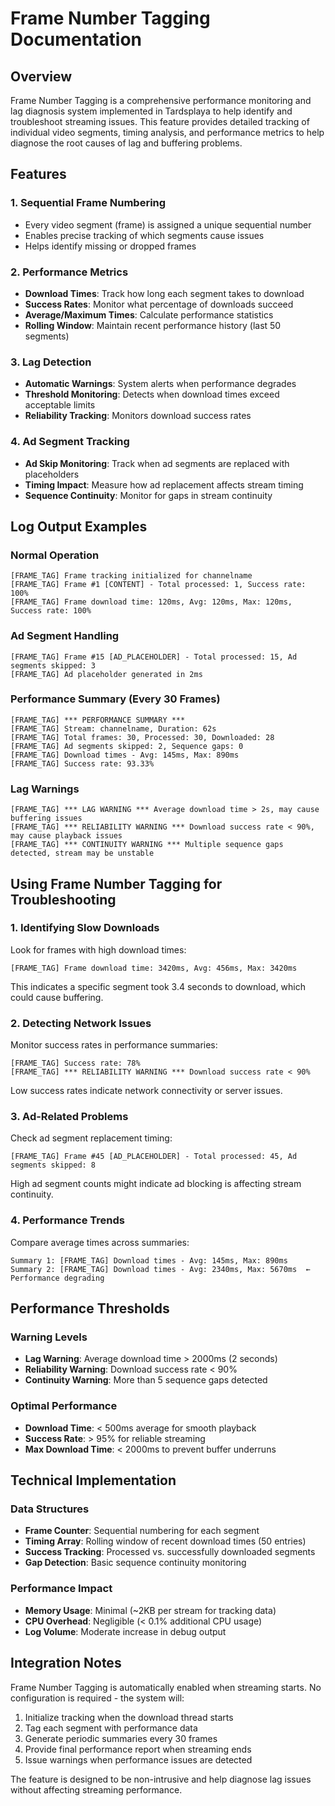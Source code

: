 # Frame Number Tagging Documentation

## Overview

Frame Number Tagging is a comprehensive performance monitoring and lag diagnosis system implemented in Tardsplaya to help identify and troubleshoot streaming issues. This feature provides detailed tracking of individual video segments, timing analysis, and performance metrics to help diagnose the root causes of lag and buffering problems.

## Features

### 1. Sequential Frame Numbering
- Every video segment (frame) is assigned a unique sequential number
- Enables precise tracking of which segments cause issues
- Helps identify missing or dropped frames

### 2. Performance Metrics
- **Download Times**: Track how long each segment takes to download
- **Success Rates**: Monitor what percentage of downloads succeed
- **Average/Maximum Times**: Calculate performance statistics
- **Rolling Window**: Maintain recent performance history (last 50 segments)

### 3. Lag Detection
- **Automatic Warnings**: System alerts when performance degrades
- **Threshold Monitoring**: Detects when download times exceed acceptable limits
- **Reliability Tracking**: Monitors download success rates

### 4. Ad Segment Tracking
- **Ad Skip Monitoring**: Track when ad segments are replaced with placeholders
- **Timing Impact**: Measure how ad replacement affects stream timing
- **Sequence Continuity**: Monitor for gaps in stream continuity

## Log Output Examples

### Normal Operation
```
[FRAME_TAG] Frame tracking initialized for channelname
[FRAME_TAG] Frame #1 [CONTENT] - Total processed: 1, Success rate: 100%
[FRAME_TAG] Frame download time: 120ms, Avg: 120ms, Max: 120ms, Success rate: 100%
```

### Ad Segment Handling
```
[FRAME_TAG] Frame #15 [AD_PLACEHOLDER] - Total processed: 15, Ad segments skipped: 3
[FRAME_TAG] Ad placeholder generated in 2ms
```

### Performance Summary (Every 30 Frames)
```
[FRAME_TAG] *** PERFORMANCE SUMMARY ***
[FRAME_TAG] Stream: channelname, Duration: 62s
[FRAME_TAG] Total frames: 30, Processed: 30, Downloaded: 28
[FRAME_TAG] Ad segments skipped: 2, Sequence gaps: 0
[FRAME_TAG] Download times - Avg: 145ms, Max: 890ms
[FRAME_TAG] Success rate: 93.33%
```

### Lag Warnings
```
[FRAME_TAG] *** LAG WARNING *** Average download time > 2s, may cause buffering issues
[FRAME_TAG] *** RELIABILITY WARNING *** Download success rate < 90%, may cause playback issues
[FRAME_TAG] *** CONTINUITY WARNING *** Multiple sequence gaps detected, stream may be unstable
```

## Using Frame Number Tagging for Troubleshooting

### 1. Identifying Slow Downloads
Look for frames with high download times:
```
[FRAME_TAG] Frame download time: 3420ms, Avg: 456ms, Max: 3420ms
```
This indicates a specific segment took 3.4 seconds to download, which could cause buffering.

### 2. Detecting Network Issues
Monitor success rates in performance summaries:
```
[FRAME_TAG] Success rate: 78%
[FRAME_TAG] *** RELIABILITY WARNING *** Download success rate < 90%
```
Low success rates indicate network connectivity or server issues.

### 3. Ad-Related Problems
Check ad segment replacement timing:
```
[FRAME_TAG] Frame #45 [AD_PLACEHOLDER] - Total processed: 45, Ad segments skipped: 8
```
High ad segment counts might indicate ad blocking is affecting stream continuity.

### 4. Performance Trends
Compare average times across summaries:
```
Summary 1: [FRAME_TAG] Download times - Avg: 145ms, Max: 890ms
Summary 2: [FRAME_TAG] Download times - Avg: 2340ms, Max: 5670ms  ← Performance degrading
```

## Performance Thresholds

### Warning Levels
- **Lag Warning**: Average download time > 2000ms (2 seconds)
- **Reliability Warning**: Download success rate < 90%
- **Continuity Warning**: More than 5 sequence gaps detected

### Optimal Performance
- **Download Time**: < 500ms average for smooth playback
- **Success Rate**: > 95% for reliable streaming
- **Max Download Time**: < 2000ms to prevent buffer underruns

## Technical Implementation

### Data Structures
- **Frame Counter**: Sequential numbering for each segment
- **Timing Array**: Rolling window of recent download times (50 entries)
- **Success Tracking**: Processed vs. successfully downloaded segments
- **Gap Detection**: Basic sequence continuity monitoring

### Performance Impact
- **Memory Usage**: Minimal (~2KB per stream for tracking data)
- **CPU Overhead**: Negligible (< 0.1% additional CPU usage)
- **Log Volume**: Moderate increase in debug output

## Integration Notes

Frame Number Tagging is automatically enabled when streaming starts. No configuration is required - the system will:

1. Initialize tracking when the download thread starts
2. Tag each segment with performance data
3. Generate periodic summaries every 30 frames
4. Provide final performance report when streaming ends
5. Issue warnings when performance issues are detected

The feature is designed to be non-intrusive and help diagnose lag issues without affecting streaming performance.